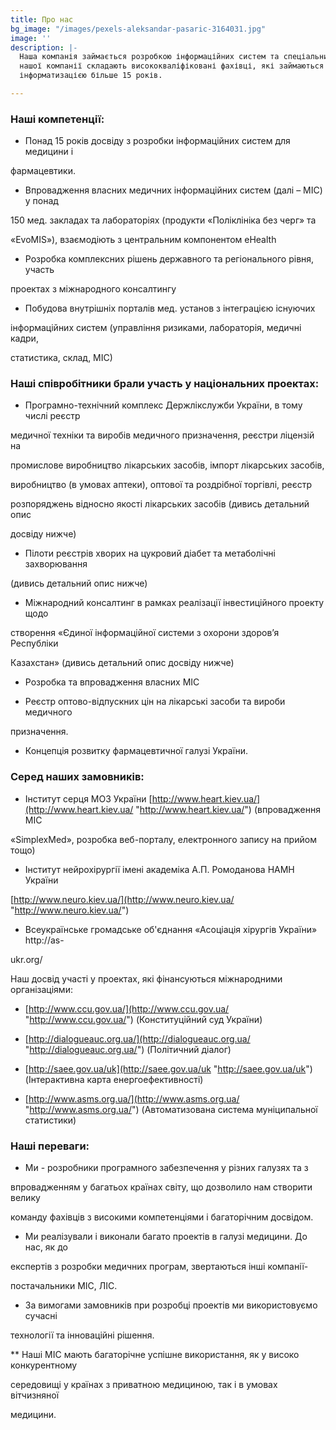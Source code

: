 ```yaml
---
title: Про нас
bg_image: "/images/pexels-aleksandar-pasaric-3164031.jpg"
image: ''
description: |-
  Наша компанія займається розробкою інформаційних систем та спеціальних рішень у галузі медицини, фармацевтики, соціальної допомоги та інших галузях. Колектив
  нашої компанії складають висококваліфіковані фахівці, які займаються
  інформатизацією більше 15 років.

---
```

### Наші компетенції:

*  Понад 15 років досвіду з розробки інформаційних систем для медицини і

фармацевтики.

*  Впровадження власних медичних інформаційних систем (далі – МІС) у понад

150 мед. закладах та лабораторіях (продукти «Поліклініка без черг» та

«EvoMIS»), взаємодіють з центральним компонентом eHealth

*  Розробка комплексних рішень державного та регіонального рівня, участь

проектах з міжнародного консалтингу

*  Побудова внутрішніх порталів мед. установ з інтеграцією існуючих

інформаційних систем (управління ризиками, лабораторія, медичні кадри,

статистика, склад, МІС)

### Наші співробітники брали участь у національних проектах:

*  Програмно-технічний комплекс Держлікслужби України, в тому числі реєстр

медичної техніки та виробів медичного призначення, реєстри ліцензій на

промислове виробництво лікарських засобів, імпорт лікарських засобів,

виробництво (в умовах аптеки), оптової та роздрібної торгівлі, реєстр

розпоряджень відносно якості лікарських засобів (дивись детальний опис

досвіду нижче)

*  Пілоти реєстрів хворих на цукровий діабет та метаболічні захворювання

(дивись детальний опис нижче)

*  Міжнародний консалтинг в рамках реалізації інвестиційного проекту щодо

створення «Єдиної інформаційної системи з охорони здоров’я Республіки

Казахстан» (дивись детальний опис досвіду нижче)

*  Розробка та впровадження власних МІС


*  Реєстр оптово-відпускних цін на лікарські засоби та вироби медичного

призначення.

*  Концепція розвитку фармацевтичної галузі України.

### Серед наших замовників:

*  Інститут серця МОЗ України [http://www.heart.kiev.ua/](http://www.heart.kiev.ua/ "http://www.heart.kiev.ua/") (впровадження МІС

«SimplexMed», розробка веб-порталу, електронного запису на прийом тощо)

*  Інститут нейрохірургії імені академіка А.П. Ромоданова НАМН України

[http://www.neuro.kiev.ua/](http://www.neuro.kiev.ua/ "http://www.neuro.kiev.ua/")

*  Всеукраїнське громадське об'єднання «Асоціація хірургів України» http://as-

ukr.org/

Наш досвід участі у проектах, які фінансуються міжнародними організаціями:

*  [http://www.ccu.gov.ua/](http://www.ccu.gov.ua/ "http://www.ccu.gov.ua/") (Конституційний суд України)


*  [http://dialogueauc.org.ua/](http://dialogueauc.org.ua/ "http://dialogueauc.org.ua/") (Політичний діалог)


*  [http://saee.gov.ua/uk](http://saee.gov.ua/uk "http://saee.gov.ua/uk") (Інтерактивна карта енергоефективності)


*  [http://www.asms.org.ua/](http://www.asms.org.ua/ "http://www.asms.org.ua/") (Автоматизована система муніципальної статистики)

### Наші переваги:

*  Ми - розробники програмного забезпечення у різних галузях та з

впровадженням у багатьох країнах світу, що дозволило нам створити велику

команду фахівців з високими компетенціями і багаторічним досвідом.

*  Ми реалізували і виконали багато проектів в галузі медицини. До нас, як до

експертів з розробки медичних програм, звертаються інші компанії-

постачальники МІС, ЛІС.

*  За вимогами замовників при розробці проектів ми використовуємо сучасні

технології та інноваційні рішення.

**  Наші МІС мають багаторічне успішне використання, як у високо конкурентному

середовищі у країнах з приватною медициною, так і в умовах вітчизняної

медицини.